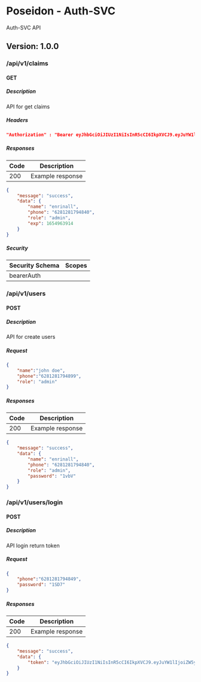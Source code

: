 # Poseidon - Auth-SVC
Auth-SVC API

## Version: 1.0.0

### /api/v1/claims

#### GET
##### Description

API for get claims

##### Headers
```json
"Authorization" : "Bearer eyJhbGciOiJIUzI1NiIsInR5cCI6IkpXVCJ9.eyJuYW1lIjoiZW5yaW5hbGwiLCJwaG9uZSI6IjYyODEyODE3OTQ4NDAiLCJyb2xlIjoiYWRtaW4iLCJleHAiOjE2NTQ5NjM5MTR9.MYo7sqb-E3h0F9HsoQ3Fnm2KOSguGCZ2wQlJFKuDlIY"
```

##### Responses

| Code | Description |
| ---- | ----------- |
| 200 | Example response |

```json
{
    "message": "success",
    "data": {
        "name": "enrinall",
        "phone": "6281281794840",
        "role": "admin",
        "exp": 1654963914
    }
}
```

##### Security

| Security Schema | Scopes |
| --- | --- |
| bearerAuth | |

### /api/v1/users

#### POST
##### Description

API for create users

##### Request
```json
{
    "name":"john doe",
    "phone":"6281281794899",
    "role": "admin"
}
```

##### Responses

| Code | Description |
| ---- | ----------- |
| 200 | Example response |

```json
{
    "message": "success",
    "data": {
        "name": "enrinall",
        "phone": "6281281794840",
        "role": "admin",
        "password": "1vbV"
    }
}
```

### /api/v1/users/login

#### POST
##### Description

API login return token 

##### Request
```json
{
    "phone":"6281281794849",
    "password": "1SD7"
}
```

##### Responses

| Code | Description |
| ---- | ----------- |
| 200 | Example response |

```json
{
    "message": "success",
    "data": {
        "token": "eyJhbGciOiJIUzI1NiIsInR5cCI6IkpXVCJ9.eyJuYW1lIjoiZW5yaW5hbCIsInBob25lIjoiNjI4MTI4MTc5NDg0OSIsInJvbGUiOiJhZG1pbiIsImV4cCI6MTY1NDk2Mzc4MX0.Ek8E8uMmbIqlNhJ6Q5G-9xN8vI8kRMhwXno89CeuCh8"
    }
}
```


